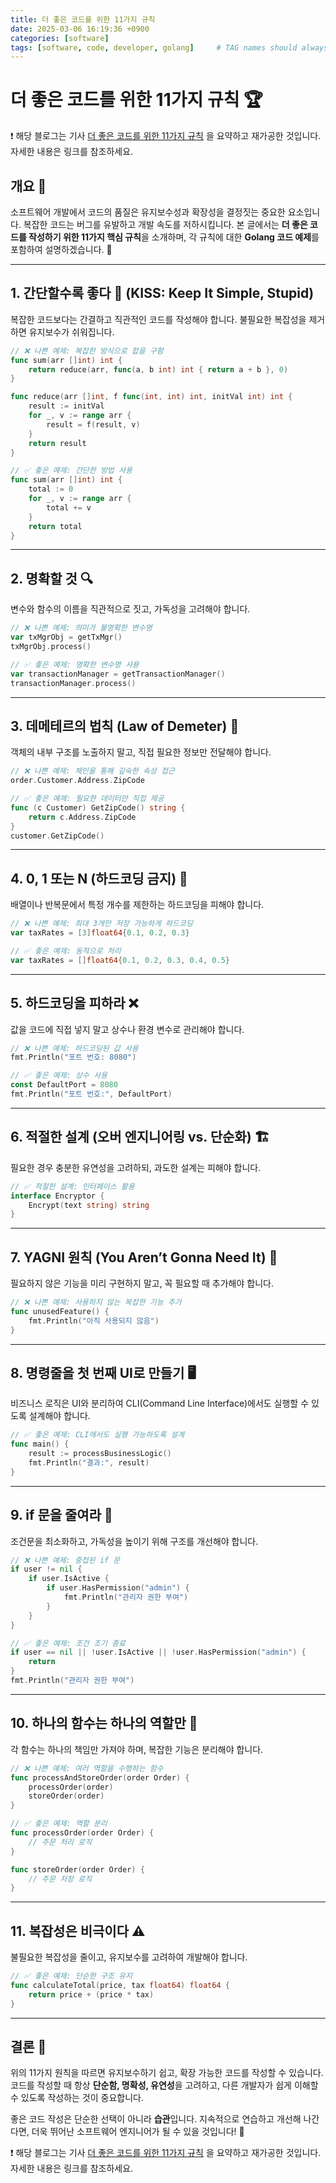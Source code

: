 ```yaml
---
title: 더 좋은 코드를 위한 11가지 규칙 
date: 2025-03-06 16:19:36 +0900
categories: [software]
tags: [software, code, developer, golang]     # TAG names should always be lowercase
---
```


# 더 좋은 코드를 위한 11가지 규칙 🏆
❗️ 해당 블로그는 기사 
[더 좋은 코드를 위한 11가지 규칙](https://www.itworld.co.kr/article/3838073/더-좋은-코드를-위한-11가지-규칙.html) 을 요약하고 재가공한 것입니다.  
자세한 내용은 링크를 참조하세요.

## 개요 📌

소프트웨어 개발에서 코드의 품질은 유지보수성과 확장성을 결정짓는 중요한 요소입니다. 복잡한 코드는 버그를 유발하고 개발 속도를 저하시킵니다. 본 글에서는 **더 좋은 코드를 작성하기 위한 11가지 핵심 규칙**을 소개하며, 각 규칙에 대한 **Golang 코드 예제**를 포함하여 설명하겠습니다. 🚀

---

## 1. 간단할수록 좋다 🧹 (KISS: Keep It Simple, Stupid)

복잡한 코드보다는 간결하고 직관적인 코드를 작성해야 합니다. 불필요한 복잡성을 제거하면 유지보수가 쉬워집니다.

```go
// ❌ 나쁜 예제: 복잡한 방식으로 합을 구함
func sum(arr []int) int {
    return reduce(arr, func(a, b int) int { return a + b }, 0)
}

func reduce(arr []int, f func(int, int) int, initVal int) int {
    result := initVal
    for _, v := range arr {
        result = f(result, v)
    }
    return result
}

// ✅ 좋은 예제: 간단한 방법 사용
func sum(arr []int) int {
    total := 0
    for _, v := range arr {
        total += v
    }
    return total
}
```

---

## 2. 명확할 것 🔍

변수와 함수의 이름을 직관적으로 짓고, 가독성을 고려해야 합니다.

```go
// ❌ 나쁜 예제: 의미가 불명확한 변수명
var txMgrObj = getTxMgr()
txMgrObj.process()

// ✅ 좋은 예제: 명확한 변수명 사용
var transactionManager = getTransactionManager()
transactionManager.process()
```

---

## 3. 데메테르의 법칙 (Law of Demeter) 📏

객체의 내부 구조를 노출하지 말고, 직접 필요한 정보만 전달해야 합니다.

```go
// ❌ 나쁜 예제: 체인을 통해 깊숙한 속성 접근
order.Customer.Address.ZipCode

// ✅ 좋은 예제: 필요한 데이터만 직접 제공
func (c Customer) GetZipCode() string {
    return c.Address.ZipCode
}
customer.GetZipCode()
```

---

## 4. 0, 1 또는 N (하드코딩 금지) 🔢

배열이나 반복문에서 특정 개수를 제한하는 하드코딩을 피해야 합니다.

```go
// ❌ 나쁜 예제: 최대 3개만 저장 가능하게 하드코딩
var taxRates = [3]float64{0.1, 0.2, 0.3}

// ✅ 좋은 예제: 동적으로 처리
var taxRates = []float64{0.1, 0.2, 0.3, 0.4, 0.5}
```

---

## 5. 하드코딩을 피하라 ❌

값을 코드에 직접 넣지 말고 상수나 환경 변수로 관리해야 합니다.

```go
// ❌ 나쁜 예제: 하드코딩된 값 사용
fmt.Println("포트 번호: 8080")

// ✅ 좋은 예제: 상수 사용
const DefaultPort = 8080
fmt.Println("포트 번호:", DefaultPort)
```

---

## 6. 적절한 설계 (오버 엔지니어링 vs. 단순화) 🏗️

필요한 경우 충분한 유연성을 고려하되, 과도한 설계는 피해야 합니다.

```go
// ✅ 적절한 설계: 인터페이스 활용
interface Encryptor {
    Encrypt(text string) string
}
```

---

## 7. YAGNI 원칙 (You Aren’t Gonna Need It) 🚫

필요하지 않은 기능을 미리 구현하지 말고, 꼭 필요할 때 추가해야 합니다.

```go
// ❌ 나쁜 예제: 사용하지 않는 복잡한 기능 추가
func unusedFeature() {
    fmt.Println("아직 사용되지 않음")
}
```

---

## 8. 명령줄을 첫 번째 UI로 만들기 🖥️

비즈니스 로직은 UI와 분리하여 CLI(Command Line Interface)에서도 실행할 수 있도록 설계해야 합니다.

```go
// ✅ 좋은 예제: CLI에서도 실행 가능하도록 설계
func main() {
    result := processBusinessLogic()
    fmt.Println("결과:", result)
}
```

---

## 9. if 문을 줄여라 🔀

조건문을 최소화하고, 가독성을 높이기 위해 구조를 개선해야 합니다.

```go
// ❌ 나쁜 예제: 중첩된 if 문
if user != nil {
    if user.IsActive {
        if user.HasPermission("admin") {
            fmt.Println("관리자 권한 부여")
        }
    }
}

// ✅ 좋은 예제: 조건 조기 종료
if user == nil || !user.IsActive || !user.HasPermission("admin") {
    return
}
fmt.Println("관리자 권한 부여")
```

---

## 10. 하나의 함수는 하나의 역할만 🎯

각 함수는 하나의 책임만 가져야 하며, 복잡한 기능은 분리해야 합니다.

```go
// ❌ 나쁜 예제: 여러 역할을 수행하는 함수
func processAndStoreOrder(order Order) {
    processOrder(order)
    storeOrder(order)
}

// ✅ 좋은 예제: 역할 분리
func processOrder(order Order) {
    // 주문 처리 로직
}

func storeOrder(order Order) {
    // 주문 저장 로직
}
```

---

## 11. 복잡성은 비극이다 ⚠️

불필요한 복잡성을 줄이고, 유지보수를 고려하여 개발해야 합니다.

```go
// ✅ 좋은 예제: 단순한 구조 유지
func calculateTotal(price, tax float64) float64 {
    return price + (price * tax)
}
```

---

## 결론 🎯

위의 11가지 원칙을 따르면 유지보수하기 쉽고, 확장 가능한 코드를 작성할 수 있습니다. 코드를 작성할 때 항상 **단순함, 명확성, 유연성**을 고려하고, 다른 개발자가 쉽게 이해할 수 있도록 작성하는 것이 중요합니다.

좋은 코드 작성은 단순한 선택이 아니라 **습관**입니다. 지속적으로 연습하고 개선해 나간다면, 더욱 뛰어난 소프트웨어 엔지니어가 될 수 있을 것입니다! 🚀



❗️ 해당 블로그는 기사 
[더 좋은 코드를 위한 11가지 규칙](https://www.itworld.co.kr/article/3838073/더-좋은-코드를-위한-11가지-규칙.html) 을 요약하고 재가공한 것입니다.  
자세한 내용은 링크를 참조하세요.
